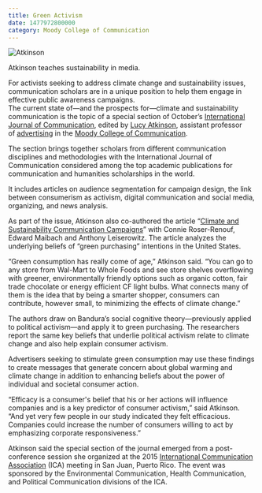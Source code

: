 ```yaml
--- 
title: Green Activism
date: 1477972800000
category: Moody College of Communication
---
```


![Atkinson](http://research.utexas.edu/showcase/assets/js/fileman/Uploads/Atkinson.jpg)

Atkinson teaches sustainability in media.

For activists seeking to address climate change and sustainability issues, communication scholars are in a unique position to help them engage in effective public awareness campaigns.    
The current state of—and the prospects for—climate and sustainability communication is the topic of a special section of October’s [International Journal of Communication](http://ijoc.org/index.php/ijoc "opens new window"), edited by [Lucy Atkinson](https://advertising.utexas.edu/faculty/lucy-atkinson "opens new window"), assistant professor of [advertising](https://advertising.utexas.edu/ "opens new window") in the [Moody College of Communication](https://moody.utexas.edu/ "opens new window").

The section brings together scholars from different communication disciplines and methodologies with the International Journal of Communication considered among the top academic publications for communication and humanities scholarships in the world.

It includes articles on audience segmentation for campaign design, the link between consumerism as activism, digital communication and social media, organizing, and news analysis.

As part of the issue, Atkinson also co-authored the article “[Climate and Sustainability Communication Campaigns](http://ijoc.org/index.php/ijoc/article/view/4689/1796 "opens new window")” with Connie Roser-Renouf, Edward Maibach and Anthony Leiserowitz. The article analyzes the underlying beliefs of “green purchasing” intentions in the United States.

“Green consumption has really come of age,” Atkinson said. “You can go to any store from Wal-Mart to Whole Foods and see store shelves overflowing with greener, environmentally friendly options such as organic cotton, fair trade chocolate or energy efficient CF light bulbs. What connects many of them is the idea that by being a smarter shopper, consumers can contribute, however small, to minimizing the effects of climate change.” 

The authors draw on Bandura’s social cognitive theory—previously applied to political activism—and apply it to green purchasing. The researchers report the same key beliefs that underlie political activism relate to climate change and also help explain consumer activism.

Advertisers seeking to stimulate green consumption may use these findings to create messages that generate concern about global warming and climate change in addition to enhancing beliefs about the power of individual and societal consumer action.

“Efficacy is a consumer's belief that his or her actions will influence companies and is a key predictor of consumer activism,” said Atkinson. “And yet very few people in our study indicated they felt efficacious. Companies could increase the number of consumers willing to act by emphasizing corporate responsiveness.” 

Atkinson said the special section of the journal emerged from a post-conference session she organized at the 2015 [International Communication Association](https://www.icahdq.org/ "opens new window") (ICA) meeting in San Juan, Puerto Rico. The event was sponsored by the Environmental Communication, Health Communication, and Political Communication divisions of the ICA.
